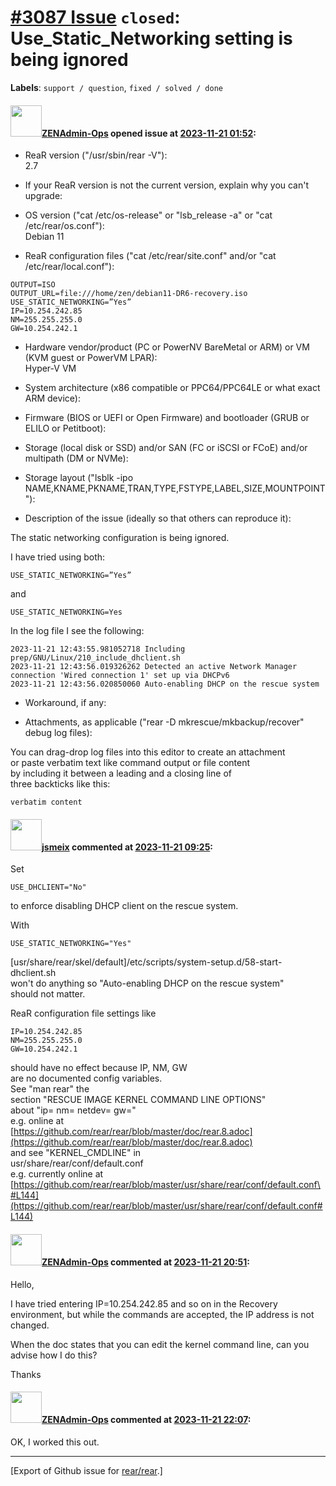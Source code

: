 [\#3087 Issue](https://github.com/rear/rear/issues/3087) `closed`: Use\_Static\_Networking setting is being ignored
===================================================================================================================

**Labels**: `support / question`, `fixed / solved / done`

#### <img src="https://avatars.githubusercontent.com/u/62083231?v=4" width="50">[ZENAdmin-Ops](https://github.com/ZENAdmin-Ops) opened issue at [2023-11-21 01:52](https://github.com/rear/rear/issues/3087):

<!-- Relax-and-Recover (ReaR) Issue Template
Fill in the following items when submitting a new issue.
Use GitHub Markdown, see "Basic writing and formatting syntax" on
https://docs.github.com/en/get-started/writing-on-github
Support is voluntary without guarantee/warranty/liability -->

-   ReaR version ("/usr/sbin/rear -V"):  
    2.7

-   If your ReaR version is not the current version, explain why you
    can't upgrade:

-   OS version ("cat /etc/os-release" or "lsb\_release -a" or "cat
    /etc/rear/os.conf"):  
    Debian 11

-   ReaR configuration files ("cat /etc/rear/site.conf" and/or "cat
    /etc/rear/local.conf"):

<!-- -->

    OUTPUT=ISO
    OUTPUT_URL=file:///home/zen/debian11-DR6-recovery.iso
    USE_STATIC_NETWORKING=”Yes”
    IP=10.254.242.85
    NM=255.255.255.0
    GW=10.254.242.1

-   Hardware vendor/product (PC or PowerNV BareMetal or ARM) or VM (KVM
    guest or PowerVM LPAR):  
    Hyper-V VM

-   System architecture (x86 compatible or PPC64/PPC64LE or what exact
    ARM device):

-   Firmware (BIOS or UEFI or Open Firmware) and bootloader (GRUB or
    ELILO or Petitboot):

-   Storage (local disk or SSD) and/or SAN (FC or iSCSI or FCoE) and/or
    multipath (DM or NVMe):

-   Storage layout ("lsblk -ipo
    NAME,KNAME,PKNAME,TRAN,TYPE,FSTYPE,LABEL,SIZE,MOUNTPOINT"):

-   Description of the issue (ideally so that others can reproduce it):

The static networking configuration is being ignored.

I have tried using both:

    USE_STATIC_NETWORKING=”Yes”

and

    USE_STATIC_NETWORKING=Yes

In the log file I see the following:

    2023-11-21 12:43:55.981052718 Including prep/GNU/Linux/210_include_dhclient.sh
    2023-11-21 12:43:56.019326262 Detected an active Network Manager connection 'Wired connection 1' set up via DHCPv6
    2023-11-21 12:43:56.020850060 Auto-enabling DHCP on the rescue system

-   Workaround, if any:

-   Attachments, as applicable ("rear -D mkrescue/mkbackup/recover"
    debug log files):

You can drag-drop log files into this editor to create an attachment  
or paste verbatim text like command output or file content  
by including it between a leading and a closing line of  
three backticks like this:

    verbatim content

#### <img src="https://avatars.githubusercontent.com/u/1788608?u=925fc54e2ce01551392622446ece427f51e2f0ce&v=4" width="50">[jsmeix](https://github.com/jsmeix) commented at [2023-11-21 09:25](https://github.com/rear/rear/issues/3087#issuecomment-1820537498):

Set

    USE_DHCLIENT="No"

to enforce disabling DHCP client on the rescue system.

With

    USE_STATIC_NETWORKING="Yes"

\[usr/share/rear/skel/default\]/etc/scripts/system-setup.d/58-start-dhclient.sh  
won't do anything so "Auto-enabling DHCP on the rescue system"  
should not matter.

ReaR configuration file settings like

    IP=10.254.242.85
    NM=255.255.255.0
    GW=10.254.242.1

should have no effect because IP, NM, GW  
are no documented config variables.  
See "man rear" the  
section "RESCUE IMAGE KERNEL COMMAND LINE OPTIONS"  
about "ip= nm= netdev= gw="  
e.g. online at  
[https://github.com/rear/rear/blob/master/doc/rear.8.adoc](https://github.com/rear/rear/blob/master/doc/rear.8.adoc)  
and see "KERNEL\_CMDLINE" in  
usr/share/rear/conf/default.conf  
e.g. currently online at  
[https://github.com/rear/rear/blob/master/usr/share/rear/conf/default.conf\#L144](https://github.com/rear/rear/blob/master/usr/share/rear/conf/default.conf#L144)

#### <img src="https://avatars.githubusercontent.com/u/62083231?v=4" width="50">[ZENAdmin-Ops](https://github.com/ZENAdmin-Ops) commented at [2023-11-21 20:51](https://github.com/rear/rear/issues/3087#issuecomment-1821659750):

Hello,

I have tried entering IP=10.254.242.85 and so on in the Recovery
environment, but while the commands are accepted, the IP address is not
changed.

When the doc states that you can edit the kernel command line, can you
advise how I do this?

Thanks

#### <img src="https://avatars.githubusercontent.com/u/62083231?v=4" width="50">[ZENAdmin-Ops](https://github.com/ZENAdmin-Ops) commented at [2023-11-21 22:07](https://github.com/rear/rear/issues/3087#issuecomment-1821777459):

OK, I worked this out.

------------------------------------------------------------------------

\[Export of Github issue for
[rear/rear](https://github.com/rear/rear).\]
